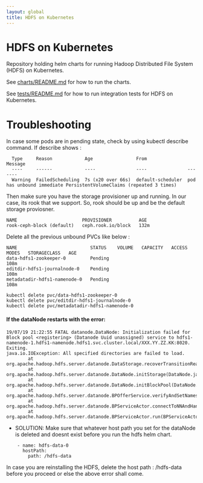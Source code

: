 ```yaml
---
layout: global
title: HDFS on Kubernetes
---
```

# HDFS on Kubernetes
Repository holding helm charts for running Hadoop Distributed File System (HDFS)
on Kubernetes.

See [charts/README.md](charts/README.md) for how to run the charts.

See [tests/README.md](tests/README.md) for how to run integration tests for
HDFS on Kubernetes.


# Troubleshooting

In case some pods are in pending state, check by using kubectl describe command.
If describe shows :
```
  Type     Reason            Age                From               Message
  ----     ------            ----               ----               -------
  Warning  FailedScheduling  7s (x20 over 66s)  default-scheduler  pod has unbound immediate PersistentVolumeClaims (repeated 3 times)
```

Then make sure you have the storage provisioner up and running.
In our case, its rook that we support.
So, rook should be up and be the default storage proviosner.

```
NAME                        PROVISIONER          AGE
rook-ceph-block (default)   ceph.rook.io/block   132m
```

Delete all the previous unbound PVCs like below :
```
NAME                           STATUS    VOLUME   CAPACITY   ACCESS MODES   STORAGECLASS   AGE
data-hdfs1-zookeeper-0         Pending                                                     108m
editdir-hdfs1-journalnode-0    Pending                                                     108m
metadatadir-hdfs1-namenode-0   Pending                                                     108m
```

```
kubectl delete pvc/data-hdfs1-zookeeper-0
kubectl delete pvc/editdir-hdfs1-journalnode-0
kubectl delete pvc/metadatadir-hdfs1-namenode-0 
```

#### If the dataNode restarts with the error:
```
19/07/19 21:22:55 FATAL datanode.DataNode: Initialization failed for Block pool <registering> (Datanode Uuid unassigned) service to hdfs1-namenode-1.hdfs1-namenode.hdfs1.svc.cluster.local/XXX.YY.ZZ.KK:8020. Exiting. 
java.io.IOException: All specified directories are failed to load.
        at org.apache.hadoop.hdfs.server.datanode.DataStorage.recoverTransitionRead(DataStorage.java:478)
        at org.apache.hadoop.hdfs.server.datanode.DataNode.initStorage(DataNode.java:1358)
        at org.apache.hadoop.hdfs.server.datanode.DataNode.initBlockPool(DataNode.java:1323)
        at org.apache.hadoop.hdfs.server.datanode.BPOfferService.verifyAndSetNamespaceInfo(BPOfferService.java:317)
        at org.apache.hadoop.hdfs.server.datanode.BPServiceActor.connectToNNAndHandshake(BPServiceActor.java:223)
        at org.apache.hadoop.hdfs.server.datanode.BPServiceActor.run(BPServiceActor.java:802)
```

* SOLUTION:  Make sure that whatever host path you set for the dataNode is deleted and doesnt exist before you run the hdfs helm chart.
```
    - name: hdfs-data-0
      hostPath:
        path: /hdfs-data
```
In case you are reinstalling the HDFS, delete the host path : /hdfs-data 
before you proceed or else the above error shall come.